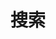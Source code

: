 ---
title: "搜索"
layout: "search"  # 指定为搜索布局
menu:            # 可选：添加到导航菜单
  main:
    weight: 50
    name: "搜索"
---